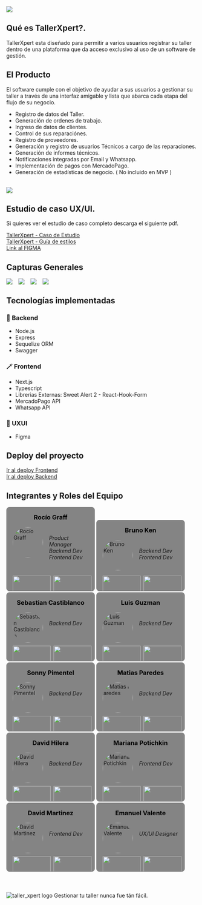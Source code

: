 <img src="./frontend/src/assets/banner.png">

## Qué es TallerXpert?.

TallerXpert esta diseñado para permitir a varios usuarios registrar su taller dentro de una plataforma que da acceso exclusivo al uso de un software de gestión.

## El Producto

El software cumple con el objetivo de ayudar a sus usuarios a gestionar su taller a través de una interfaz amigable y lista que abarca cada etapa del flujo de su negocio.

- Registro de datos del Taller.
- Generación de ordenes de trabajo.
- Ingreso de datos de clientes.
- Control de sus reparaciónes.
- Registro de proveedores.
- Generación y registro de usuarios Técnicos a cargo de las reparaciones.
- Generación de informes técnicos.
- Notificaciones integradas por Email y Whatsapp.
- Implementación de pagos con MercadoPago.
- Generación de estadísticas de negocio. ( No incluido en MVP )

</br>
<img src="./frontend/src/assets/dashboard_mini.png">

## Estudio de caso UX/UI.

Si quieres ver el estudio de caso completo descarga el siguiente pdf.

<a href="./frontend/src/assets/pdf/taller_xpert_estudio_de_caso.pdf" download>TallerXpert - Caso de Estudio</a>
</br>
<a href="./frontend/src/assets/pdf/guia_de_estilos.pdf" download>TallerXpert - Guía de estilos</a>
</br>
<a href="https://www.figma.com/file/wnxNd3ZYJKN4ebgvbZk4tz/TallerXpert?type=design&node-id=536%3A157&mode=design&t=bEGrCiDCmM8BCKfd-1">Link al FIGMA</a>

## Capturas Generales

<div style="max-width:1200px; display:flex; flex-wrap:wrap; align-items:center; gap: 16px;">
    <img src="./frontend/src/assets/dashboard_mini.png">
    <img src="./frontend/src/assets/listado_ot.png">
    <img src="./frontend/src/assets/ot_articulos.png">
    <img src="./frontend/src/assets/ot_reparacion.png">
</div>

## Tecnologías implementadas

### 🧩 Backend

- Node.js
- Express
- Sequelize ORM
- Swagger

### 🪄 Frontend

- Next.js
- Typescript
- Librerias Externas: Sweet Alert 2 - React-Hook-Form
- MercadoPago API
- Whatsapp API

### 🎨 UXUI

- Figma

## Deploy del proyecto

<a href="https://s14-36-t-node-react.vercel.app">Ir al deploy Frontend</a>
</br>
<a href="https://s14-36-t-node-react.onrender.com/">Ir al deploy Backend</a>

## Integrantes y Roles del Equipo

<section style="max-width: 1200px;">
    <!--[Rocío Graff]-->
    <article style="display:inline-block; width: 200px; padding:16px; border:solid 1px gray; border-radius: 8px; background-color:#848484; overflow:hidden;">
        <h3 style="margin: 0 0 16px 0; text-align:center; color:black;">Rocío Graff</h3>
            <div style="display:flex; gap:16px; margin-bottom:8px;">
                <img src="https://avatars.githubusercontent.com/u/39743523?s=400&u=fe8567cd221ee31e7d4ebe8d85da673662703204&v=4" alt="Rocío Graff" width="80" style="border-radius:50%;">
                <h6 style="">Product Manager</br>Backend Dev</br>Frontend Dev</h6>
            </div>
            <div style="height: 24px; display:flex; gap:8px;">
                <a href="https://github.com/rociograff"><img src="https://img.shields.io/badge/github-%23121011.svg?&style=for-the-badge&logo=github&logoColor=white" width=100/></a><a href="https://www.linkedin.com/in/rocio-graff/"><img src="https://img.shields.io/badge/linkedin%20-%230077B5.svg?&style=for-the-badge&logo=linkedin&logoColor=white" width=100 style=""/></a>
            </div>
    </article>
    </hr>
    <!--[Bruno Ken]-->
    <article style="display:inline-block; width: 200px; padding:16px; border:solid 1px gray; border-radius: 8px; background-color:#848484; overflow:hidden;">
        <h3 style="margin: 0 0 16px 0; text-align:center; color:black;">Bruno Ken</h3>
            <div style="display:flex; gap:16px; margin-bottom:8px;">
                <img src="https://avatars.githubusercontent.com/u/63690891?v=4" alt="Bruno Ken" width="80" style="border-radius:50%;">
                <h6 style="">Backend Dev</br>Frontend Dev</h6>
            </div>
            <div style="height: 24px; display:flex; gap:8px;">
                <a href="https://github.com/brunoken22"><img src="https://img.shields.io/badge/github-%23121011.svg?&style=for-the-badge&logo=github&logoColor=white" width=100/></a><a href="https://www.linkedin.com/in/brunoken18/"><img src="https://img.shields.io/badge/linkedin%20-%230077B5.svg?&style=for-the-badge&logo=linkedin&logoColor=white" width=100 style=""/></a>
            </div>
    </article>
    </hr>
    <!--[Sebastian Castiblanco]-->
     <article style="display:inline-block; width: 200px; padding:16px; border:solid 1px gray; border-radius: 8px; background-color:#848484; overflow:hidden;">
        <h3 style="margin: 0 0 16px 0; text-align:center; color:black;">Sebastian Castiblanco</h3>
            <div style="display:flex; gap:16px; margin-bottom:8px;">
                <img src="https://avatars.githubusercontent.com/u/118007965?v=4" alt="Sebastian Castiblanco" width="80" style="border-radius:50%;">
                <h6 style="">Backend Dev</h6>
            </div>
            <div style="height: 24px; display:flex; gap:8px;">
                <a href="https://github.com/Dracarystian"><img src="https://img.shields.io/badge/github-%23121011.svg?&style=for-the-badge&logo=github&logoColor=white" width=100/></a><a href="https://www.linkedin.com/in/davidsebastiancastiblanco/"><img src="https://img.shields.io/badge/linkedin%20-%230077B5.svg?&style=for-the-badge&logo=linkedin&logoColor=white" width=100 style=""/></a>
            </div>
    </article>
    </hr>
    <!--[Luis Guzman]-->
    <article style="display:inline-block; width: 200px; padding:16px; border:solid 1px gray; border-radius: 8px; background-color:#848484; overflow:hidden;">
        <h3 style="margin: 0 0 16px 0; text-align:center; color:black;">Luis Guzman</h3>
            <div style="display:flex; gap:16px; margin-bottom:8px;">
                <img src="https://avatars.githubusercontent.com/u/115196590?v=4" alt="Luis Guzman" width="80" style="border-radius:50%;">
                <h6 style="">Backend Dev</h6>
            </div>
            <div style="height: 24px; display:flex; gap:8px;">
                <a href="https://github.com/lags2022"><img src="https://img.shields.io/badge/github-%23121011.svg?&style=for-the-badge&logo=github&logoColor=white" width=100/></a><a href="https://www.linkedin.com/in/devluisgs/"><img src="https://img.shields.io/badge/linkedin%20-%230077B5.svg?&style=for-the-badge&logo=linkedin&logoColor=white" width=100 style=""/></a>
            </div>
    </article>
    </hr>
    <!--[Sonny Pimentel]-->
    <article style="display:inline-block; width: 200px; padding:16px; border:solid 1px gray; border-radius: 8px; background-color:#848484; overflow:hidden;">
        <h3 style="margin: 0 0 16px 0; text-align:center; color:black;">Sonny Pimentel</h3>
            <div style="display:flex; gap:16px; margin-bottom:8px;">
                <img src="https://media.licdn.com/dms/image/D4E35AQGAzRfZMYVkxg/profile-framedphoto-shrink_800_800/0/1706834623694?e=1714431600&v=beta&t=fN4PMGybsY2j93tz41dgwd826v0ZL9irFLgjk6oxeWs" alt="Sonny Pimentel" width="80" style="border-radius:50%;">
                <h6 style="">Backend Dev</h6>
            </div>
            <div style="height: 24px; display:flex; gap:8px;">
                <a href="https://github.com/spimentel1201"><img src="https://img.shields.io/badge/github-%23121011.svg?&style=for-the-badge&logo=github&logoColor=white" width=100/></a><a href="https://www.linkedin.com/in/sonny-pimentel/"><img src="https://img.shields.io/badge/linkedin%20-%230077B5.svg?&style=for-the-badge&logo=linkedin&logoColor=white" width=100 style=""/></a>
            </div>
    </article>
    </hr>
    <!--[Matias Paredes]-->
    <article style="display:inline-block; width: 200px; padding:16px; border:solid 1px gray; border-radius: 8px; background-color:#848484; overflow:hidden;">
        <h3 style="margin: 0 0 16px 0; text-align:center; color:black;">Matias Paredes</h3>
            <div style="display:flex; gap:16px; margin-bottom:8px;">
                <img src="https://avatars.githubusercontent.com/u/99201087?v=4" alt="Matias Paredes" width="80" style="border-radius:50%;">
                <h6 style="">Backend Dev</h6>
            </div>
            <div style="height: 24px; display:flex; gap:8px;">
                <a href="https://github.com/mjParedes"><img src="https://img.shields.io/badge/github-%23121011.svg?&style=for-the-badge&logo=github&logoColor=white" width=100/></a><a href="https://www.linkedin.com/in/matias-paredes-m8j5/"><img src="https://img.shields.io/badge/linkedin%20-%230077B5.svg?&style=for-the-badge&logo=linkedin&logoColor=white" width=100 style=""/></a>
            </div>
    </article>
    </hr>
    <!--[David Hilera]-->
    <article style="display:inline-block; width: 200px; padding:16px; border:solid 1px gray; border-radius: 8px; background-color:#848484; overflow:hidden;">
        <h3 style="margin: 0 0 16px 0; text-align:center; color:black;">David Hilera</h3>
            <div style="display:flex; gap:16px; margin-bottom:8px;">
                <img src="https://avatars.githubusercontent.com/u/44903105?v=4" alt="David Hilera" width="80" style="border-radius:50%;">
                <h6 style="">Backend Dev</h6>
            </div>
            <div style="height: 24px; display:flex; gap:8px;">
                <a href="https://github.com/deiviiss"><img src="https://img.shields.io/badge/github-%23121011.svg?&style=for-the-badge&logo=github&logoColor=white" width=100/></a><a href="https://www.linkedin.com/in/davidhilera/"><img src="https://img.shields.io/badge/linkedin%20-%230077B5.svg?&style=for-the-badge&logo=linkedin&logoColor=white" width=100 style=""/></a>
            </div>
    </article>
    </hr>
    <!--[Mariana Potichkin]-->
    <article style="display:inline-block; width: 200px; padding:16px; border:solid 1px gray; border-radius: 8px; background-color:#848484; overflow:hidden;">
        <h3 style="margin: 0 0 16px 0; text-align:center; color:black;">Mariana Potichkin</h3>
            <div style="display:flex; gap:16px; margin-bottom:8px;">
                <img src="https://avatars.githubusercontent.com/u/62658095?v=4" alt="Mariana Potichkin" width="80" style="border-radius:50%;">
                <h6 style="">Frontend Dev</h6>
            </div>
            <div style="height: 24px; display:flex; gap:8px;">
                <a href="https://github.com/MarPotichkin"><img src="https://img.shields.io/badge/github-%23121011.svg?&style=for-the-badge&logo=github&logoColor=white" width=100/></a><a href="https://www.linkedin.com/in/mariana-potichkin/"><img src="https://img.shields.io/badge/linkedin%20-%230077B5.svg?&style=for-the-badge&logo=linkedin&logoColor=white" width=100 style=""/></a>
            </div>
    </article>
    </hr>
    <!--[David Martinez]-->
    <article style="display:inline-block; width: 200px; padding:16px; border:solid 1px gray; border-radius: 8px; background-color:#848484; overflow:hidden;">
        <h3 style="margin: 0 0 16px 0; text-align:center; color:black;">David Martinez</h3>
            <div style="display:flex; gap:16px; margin-bottom:8px;">
                <img src="https://media.licdn.com/dms/image/D4E03AQEI84fZA8Koyw/profile-displayphoto-shrink_800_800/0/1699055768532?e=1719446400&v=beta&t=oZkKUhTV9q2a2b8nAsgCyVsyEOltgo5Loe7s_R5VO2c" alt="David Martinez" width="80" style="border-radius:50%;">
                <h6 style="">Frontend Dev</h6>
            </div>
            <div style="height: 24px; display:flex; gap:8px;">
                <a href="https://github.com/dv-mata"><img src="https://img.shields.io/badge/github-%23121011.svg?&style=for-the-badge&logo=github&logoColor=white" width=100/></a><a href="https://www.linkedin.com/in/david-martinez-mata/"><img src="https://img.shields.io/badge/linkedin%20-%230077B5.svg?&style=for-the-badge&logo=linkedin&logoColor=white" width=100 style=""/></a>
            </div>
    </article>
    </hr>
    <!--[Emanuel Valente]-->
    <article style="display:inline-block; width: 200px; padding:16px; border:solid 1px gray; border-radius: 8px; background-color:#848484; overflow:hidden;">
        <h3 style="margin: 0 0 16px 0; text-align:center; color:black;">Emanuel Valente</h3>
            <div style="display:flex; gap:16px; margin-bottom:8px;">
                <img src="https://avatars.githubusercontent.com/u/98049322?v=4" alt="Emanuel Valente" width="80" style="border-radius:50%;">
                <h6 style="">UX/UI Designer</h6>
            </div>
            <div style="height: 24px; display:flex; gap:8px;">
                <a href="https://github.com/emavalente"><img src="https://img.shields.io/badge/github-%23121011.svg?&style=for-the-badge&logo=github&logoColor=white" width=100/></a><a href="https://www.linkedin.com/in/emanuel-valente/"><img src="https://img.shields.io/badge/linkedin%20-%230077B5.svg?&style=for-the-badge&logo=linkedin&logoColor=white" width=100 style=""/></a>
            </div>
    </article>

</section>

</br>
</br>
</br>
<img src="./frontend/src/assets/taller_xpert.png" alt="taller_xpert logo">
Gestionar tu taller nunca fue tán fácil.

